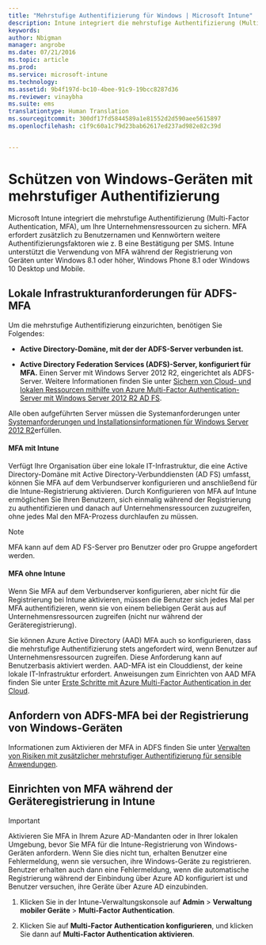 ```yaml
---
title: "Mehrstufige Authentifizierung für Windows | Microsoft Intune"
description: Intune integriert die mehrstufige Authentifizierung (Multi-Factor Authentication, MFA), um Ihre Unternehmensressourcen zu sichern.
keywords: 
author: Nbigman
manager: angrobe
ms.date: 07/21/2016
ms.topic: article
ms.prod: 
ms.service: microsoft-intune
ms.technology: 
ms.assetid: 9b4f197d-bc10-4bee-91c9-19bcc8287d36
ms.reviewer: vinaybha
ms.suite: ems
translationtype: Human Translation
ms.sourcegitcommit: 300df17fd5844589a1e81552d2d590aee5615897
ms.openlocfilehash: c1f9c60a1c79d23bab62617ed237ad982e82c39d


---
```


# Schützen von Windows-Geräten mit mehrstufiger Authentifizierung
Microsoft Intune integriert die mehrstufige Authentifizierung (Multi-Factor Authentication, MFA), um Ihre Unternehmensressourcen zu sichern. MFA erfordert zusätzlich zu Benutzernamen und Kennwörtern weitere Authentifizierungsfaktoren wie z. B eine Bestätigung per SMS. Intune unterstützt die Verwendung von MFA während der Registrierung von Geräten unter Windows 8.1 oder höher, Windows Phone 8.1 oder Windows 10 Desktop und Mobile.

## Lokale Infrastrukturanforderungen für ADFS-MFA
Um die mehrstufige Authentifizierung einzurichten, benötigen Sie Folgendes:

-   **Active Directory-Domäne, mit der der ADFS-Server verbunden ist.**

-   **Active Directory Federation Services (ADFS)-Server, konfiguriert für MFA.** Einen Server mit Windows Server 2012 R2, eingerichtet als ADFS-Server. Weitere Informationen finden Sie unter [Sichern von Cloud- und lokalen Ressourcen mithilfe von Azure Multi-Factor Authentication-Server mit Windows Server 2012 R2 AD FS](https://azure.microsoft.com/en-us/documentation/articles/multi-factor-authentication-get-started-adfs-w2k12/).

Alle oben aufgeführten Server müssen die Systemanforderungen unter [Systemanforderungen und Installationsinformationen für Windows Server 2012 R2](http://technet.microsoft.com/library/dn303418.aspx)erfüllen.

#### MFA mit Intune
Verfügt Ihre Organisation über eine lokale IT-Infrastruktur, die eine Active Directory-Domäne mit Active Directory-Verbunddiensten (AD FS) umfasst, können Sie MFA auf dem Verbundserver konfigurieren und anschließend für die Intune-Registrierung aktivieren. Durch Konfigurieren von MFA auf Intune ermöglichen Sie Ihren Benutzern, sich einmalig während der Registrierung zu authentifizieren und danach auf Unternehmensressourcen zuzugreifen, ohne jedes Mal den MFA-Prozess durchlaufen zu müssen.

>[!NOTE]
>MFA kann auf dem AD FS-Server pro Benutzer oder pro Gruppe angefordert werden.  

#### MFA ohne Intune
Wenn Sie MFA auf dem Verbundserver konfigurieren, aber nicht für die Registrierung bei Intune aktivieren, müssen die Benutzer sich jedes Mal per MFA authentifizieren, wenn sie von einem beliebigen Gerät aus auf Unternehmensressourcen zugreifen (nicht nur während der Geräteregistrierung).

Sie können Azure Active Directory (AAD) MFA auch so konfigurieren, dass die mehrstufige Authentifizierung stets angefordert wird, wenn Benutzer auf Unternehmensressourcen zugreifen. Diese Anforderung kann auf Benutzerbasis aktiviert werden. AAD-MFA ist ein Clouddienst, der keine lokale IT-Infrastruktur erfordert. Anweisungen zum Einrichten von AAD MFA finden Sie unter [Erste Schritte mit Azure Multi-Factor Authentication in der Cloud](https://azure.microsoft.com/en-us/documentation/articles/multi-factor-authentication-get-started-cloud/).

## Anfordern von ADFS-MFA bei der Registrierung von Windows-Geräten
Informationen zum Aktivieren der MFA in ADFS finden Sie unter [Verwalten von Risiken mit zusätzlicher mehrstufiger Authentifizierung für sensible Anwendungen](http://technet.microsoft.com/library/dn280949.aspx).

## Einrichten von MFA während der Geräteregistrierung in Intune
>[!Important]  
>Aktivieren Sie MFA in Ihrem Azure AD-Mandanten oder in Ihrer lokalen Umgebung, bevor Sie MFA für die Intune-Registrierung von Windows-Geräten anfordern. Wenn Sie dies nicht tun, erhalten Benutzer eine Fehlermeldung, wenn sie versuchen, ihre Windows-Geräte zu registrieren. Benutzer erhalten auch dann eine Fehlermeldung, wenn die automatische Registrierung während der Einbindung über Azure AD konfiguriert ist und Benutzer versuchen, ihre Geräte über Azure AD einzubinden.

1.  Klicken Sie in der Intune-Verwaltungskonsole auf **Admin** &gt; **Verwaltung mobiler Geräte** &gt; **Multi-Factor Authentication**.

2.  Klicken Sie auf **Multi-Factor Authentication konfigurieren**, und klicken Sie dann auf **Multi-Factor Authentication aktivieren**.



<!--HONumber=Jul16_HO4-->


